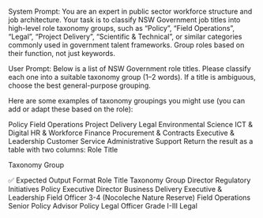 System Prompt:
You are an expert in public sector workforce structure and job architecture. Your task is to classify NSW Government job titles into high-level role taxonomy groups, such as “Policy”, “Field Operations”, “Legal”, “Project Delivery”, “Scientific & Technical”, or similar categories commonly used in government talent frameworks. Group roles based on their function, not just keywords.

User Prompt:
Below is a list of NSW Government role titles. Please classify each one into a suitable taxonomy group (1–2 words). If a title is ambiguous, choose the best general-purpose grouping.

Here are some examples of taxonomy groupings you might use (you can add or adapt these based on the role):

Policy
Field Operations
Project Delivery
Legal
Environmental Science
ICT & Digital
HR & Workforce
Finance
Procurement & Contracts
Executive & Leadership
Customer Service
Administrative Support
Return the result as a table with two columns:
Role Title

Taxonomy Group

✅ Expected Output Format
Role Title	Taxonomy Group
Director Regulatory Initiatives	Policy
Executive Director Business Delivery	Executive & Leadership
Field Officer 3-4 (Nocoleche Nature Reserve)	Field Operations
Senior Policy Advisor	Policy
Legal Officer Grade I-III	Legal